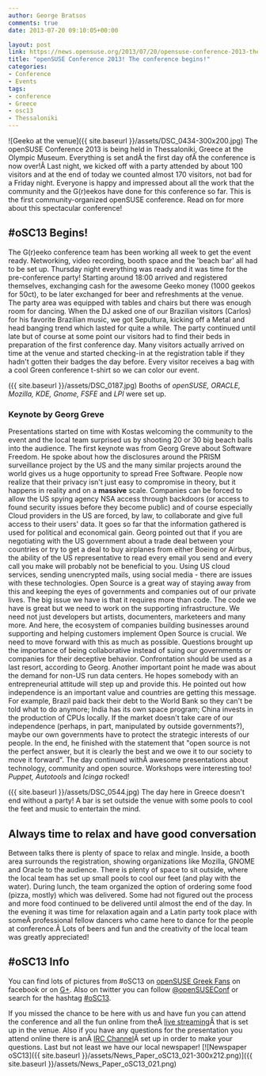 ```yaml
---
author: George Bratsos
comments: true
date: 2013-07-20 09:10:05+00:00

layout: post
link: https://news.opensuse.org/2013/07/20/opensuse-conference-2013-the-conference-begins/
title: "openSUSE Conference 2013! The conference begins!"
categories:
- Conference
- Events
tags:
- conference
- Greece
- osc13
- Thessaloniki
---
```

![Geeko at the venue]({{ site.baseurl }}/assets/DSC_0434-300x200.jpg) The openSUSE Conference 2013 is being held in Thessaloniki, Greece at the Olympic Museum. Everything is set andÂ the first day ofÂ the conference is now over!Â Last night, we kicked off with a party attended by about 100 visitors and at the end of today we counted almost 170 visitors, not bad for a Friday night. Everyone is happy and impressed about all the work that the community and the G(r)eekos have done for this conference so far. This is the first community-organized openSUSE conference. Read on for more about this spectacular conference!<!-- more -->


## #oSC13 Begins!


The G(r)eeko conference team has been working all week to get the event ready. Networking, video recording, booth space and the 'beach bar' all had to be set up. Thursday night everything was ready and it was time for the pre-conference party! Starting around 18:00 arrived and registered themselves, exchanging cash for the awesome Geeko money (1000 geekos for 50ct), to be later exchanged for beer and refreshments at the venue. The party area was equipped with tables and chairs but there was enough room for dancing. When the DJ asked one of our Brazilian visitors (Carlos) for his favorite Brazilian music, we got Sepultura, kicking off a Metal and head banging trend which lasted for quite a while. The party continued until late but of course at some point our visitors had to find their beds in preparation of the first conference day. Many visitors actually arrived on time at the venue and started checking-in at the registration table if they hadn't gotten their badges the day before. Every visitor receives a bag with a cool Green conference t-shirt so we can color our event.

({{ site.baseurl }}/assets/DSC_0187.jpg) Booths of _openSUSE, ORACLE, Mozilla, KDE, Gnome, FSFE_ and _LPI_ were set up.


### Keynote by Georg Greve


Presentations started on time with Kostas welcoming the community to the event and the local team surprised us by shooting 20 or 30 big beach balls into the audience. The first keynote was from Georg Greve about Software Freedom. He spoke about how the disclosures around the PRISM surveillance project by the US and the many similar projects around the world gives us a huge opportunity to spread Free Software. People now realize that their privacy isn't just easy to compromise in theory, but it happens in reality and on a **massive** scale. Companies can be forced to allow the US spying agency NSA access through backdoors (or access to found security issues before they become public) and of course especially Cloud providers in the US are forced, by law, to collaborate and give full access to their users' data. It goes so far that the information gathered is used for political and economical gain. Georg pointed out that if you are negotiating with the US government about a trade deal between your countries or try to get a deal to buy airplanes from either Boeing or Airbus, the ability of the US representative to read every email you send and every call you make will probably not be beneficial to you. Using US cloud services, sending unencrypted mails, using social media - there are issues with these technologies. Open Source is a great way of staying away from this and keeping the eyes of governments and companies out of our private lives. The big issue we have is that it requires more than code. The code we have is great but we need to work on the supporting infrastructure. We need not just developers but artists, documenters, marketeers and many more. And here, the ecosystem of companies building businesses around supporting and helping customers implement Open Source is crucial. We need to move forward with this as much as possible. Questions brought up the importance of being collaborative instead of suing our governments or companies for their deceptive behavior. Confrontation should be used as a last resort, according to Georg. Another important point he made was about the demand for non-US run data centers. He hopes somebody with an entrepreneurial attitude will step up and provide this. He pointed out how independence is an important value and countries are getting this message. For example, Brazil paid back their debt to the World Bank so they can't be told what to do anymore; India has its own space program; China invests in the production of CPUs locally. If the market doesn't take care of our independence (perhaps, in part, manipulated by outside governments?), maybe our own governments have to protect the strategic interests of our people. In the end, he finished with the statement that "open source is not the perfect answer, but it is clearly the best and we owe it to our society to move it forward". The day continued withÂ awesome presentations about technology, community and open source. Workshops were interesting too! _Puppet, Autotools_ and _Icinga_ rocked!

({{ site.baseurl }}/assets/DSC_0544.jpg) The day here in Greece doesn't end without a party! A bar is set outside the venue with some pools to cool the feet and music to entertain the mind.


## Always time to relax and have good conversation


Between talks there is plenty of space to relax and mingle. Inside, a booth area surrounds the registration, showing organizations like Mozilla, GNOME and Oracle to the audience. There is plenty of space to sit outside, where the local team has set up small pools to cool our feet (and play with the water). During lunch, the team organized the option of ordering some food (pizza, mostly) which was delivered. Some had not figured out the process and more food continued to be delivered until almost the end of the day. In the evening it was time for relaxation again and a Latin party took place with someÂ professional fellow dancers who came here to dance for the people at conference.Â Lots of beers and fun and the creativity of the local team was greatly appreciated!


## #oSC13 Info


You can find lots of pictures from #oSC13 on [openSUSE Greek Fans](https://www.facebook.com/groups/opensuse.gr/photos/) on facebook or on [G+](https://plus.google.com/u/0/b/113385548251515365143/photos/113385548251515365143/albums). Also on twitter you can follow [@openSUSEConf](https://twitter.com/openSUSEConf) or search for the hashtag [#oSC13](https://twitter.com/search?q=%23oSC13&src=typd).

If you missed the chance to be here with us and have fun you can attend the conference and all the fun online from theÂ [live streaming](http://bambuser.com/channel/opensusetv)Â that is set up in the venue. Also if you have any questions for the presentation you attend online there is anÂ [IRC Channel](http://webchat.freenode.net?nick=lizard-attendee&channels=opensuse-conference)Â set up in order to make your questions. Last but not least we have our local newspaper! [![Newspaper oSC13]({{ site.baseurl }}/assets/News_Paper_oSC13_021-300x212.png)]({{ site.baseurl }}/assets/News_Paper_oSC13_021.png)		
